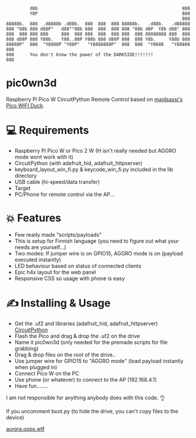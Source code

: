 ```
         d8b                                                       888 
         Y8P                                                       888 
                                                                   888 
88888b.  888  .d8888b .d88b.  888  888  888 88888b.   .d88b.   .d88888 
888 "88b 888 d88P"   d88""88b 888  888  888 888 "88b d8P  Y8b d88" 888 
888  888 888 888     888  888 888  888  888 888  888 88888888 888  888 
888 d88P 888 Y88b.   Y88..88P Y88b 888 d88P 888  888 Y8b.     Y88b 888 
88888P"  888  "Y8888P "Y88P"   "Y8888888P"  888  888  "Y8888   "Y88888 
888                                                                    
888      You don't know the power of the DARKSIDE!!!!!!!                                                              
888     
```
# pic0wn3d
Raspberry Pi Pico W CircuitPython Remote Control based on [majdsassi's Pico WIFI Duck](https://github.com/majdsassi/Pico-WIFI-Duck).

# 💻 Requirements
- Raspberry Pi Pico W or Pico 2 W (H isn't really needed but AGGRO mode wont work with it)
- CircuitPython (with adafruit_hid, adafruit_httpserver)
- keyboard_layout_win_fi.py & keycode_win_fi.py included in the lib directory
- USB cable (hi-speed/data transfer)
- Target
- PC/Phone for remote control via the AP...

# 💥 Features
- Few ready made "scripts/payloads"
- This is setup for Finnish language (you need to figure out what your needs are yourself...)
- Two modes: If jumper wire is on GPIO15, AGGRO mode is on (payload executed instantly) 
- LED behaviour based on status of connected clients
- Epic h4x layout for the web panel
- Responsive CSS so usage with phone is easy

# ✍️ Installing & Usage
- Get the .uf2 and libraries (adafruit_hid, adafruit_httpserver) [CircuitPython](https://circuitpython.org/board/raspberry_pi_pico_w/)
- Flash the Pico and drag & drop the .uf2 on the drive
- Name it pic0wn3d (only needed for the premade scripts for file grabbing)
- Drag & drop files on the root of the drive..
- Use jumper wire for GPIO15 to "AGGRO mode" (load payload instantly when plugged in)
- Connect Pico W on the PC
- Use phone (or whatever) to connect to the AP (192.168.4.1)
- Have fun........

I am not responsible for anything anybody does with this code. 👌

If you uncomment boot.py (to hide the drive, you can't copy files to the device)

[aurora.oops.wtf](https://aurora.oops.wtf)
